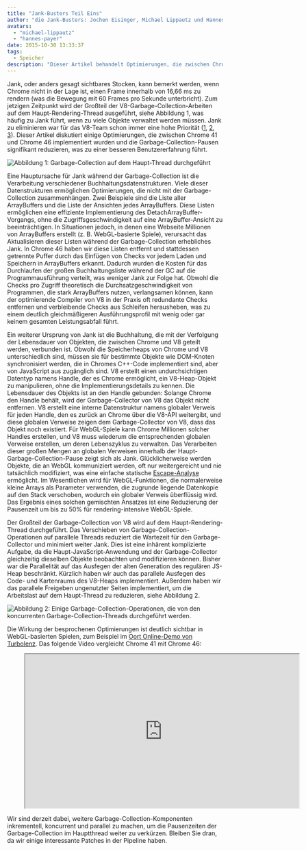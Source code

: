 ```yaml
---
title: "Jank-Busters Teil Eins"
author: "die Jank-Busters: Jochen Eisinger, Michael Lippautz und Hannes Payer"
avatars:
  - "michael-lippautz"
  - "hannes-payer"
date: 2015-10-30 13:33:37
tags:
  - Speicher
description: "Dieser Artikel behandelt Optimierungen, die zwischen Chrome 41 und Chrome 46 implementiert wurden und die Garbage-Collection-Pausen deutlich reduzieren, was zu einer besseren Benutzererfahrung führt."
---
```

Jank, oder anders gesagt sichtbares Stocken, kann bemerkt werden, wenn Chrome nicht in der Lage ist, einen Frame innerhalb von 16,66 ms zu rendern (was die Bewegung mit 60 Frames pro Sekunde unterbricht). Zum jetzigen Zeitpunkt wird der Großteil der V8-Garbage-Collection-Arbeiten auf dem Haupt-Rendering-Thread ausgeführt, siehe Abbildung 1, was häufig zu Jank führt, wenn zu viele Objekte verwaltet werden müssen. Jank zu eliminieren war für das V8-Team schon immer eine hohe Priorität ([1](https://blog.chromium.org/2011/11/game-changer-for-interactive.html), [2](https://www.youtube.com/watch?v=3vPOlGRH6zk), [3](/blog/free-garbage-collection)). Dieser Artikel diskutiert einige Optimierungen, die zwischen Chrome 41 und Chrome 46 implementiert wurden und die Garbage-Collection-Pausen signifikant reduzieren, was zu einer besseren Benutzererfahrung führt.

<!--truncate-->
![Abbildung 1: Garbage-Collection auf dem Haupt-Thread durchgeführt](/_img/jank-busters/gc-main-thread.png)

Eine Hauptursache für Jank während der Garbage-Collection ist die Verarbeitung verschiedener Buchhaltungsdatenstrukturen. Viele dieser Datenstrukturen ermöglichen Optimierungen, die nicht mit der Garbage-Collection zusammenhängen. Zwei Beispiele sind die Liste aller ArrayBuffers und die Liste der Ansichten jedes ArrayBuffers. Diese Listen ermöglichen eine effiziente Implementierung des DetachArrayBuffer-Vorgangs, ohne die Zugriffsgeschwindigkeit auf eine ArrayBuffer-Ansicht zu beeinträchtigen. In Situationen jedoch, in denen eine Webseite Millionen von ArrayBuffers erstellt (z. B. WebGL-basierte Spiele), verursacht das Aktualisieren dieser Listen während der Garbage-Collection erhebliches Jank. In Chrome 46 haben wir diese Listen entfernt und stattdessen getrennte Puffer durch das Einfügen von Checks vor jedem Laden und Speichern in ArrayBuffers erkannt. Dadurch wurden die Kosten für das Durchlaufen der großen Buchhaltungsliste während der GC auf die Programmausführung verteilt, was weniger Jank zur Folge hat. Obwohl die Checks pro Zugriff theoretisch die Durchsatzgeschwindigkeit von Programmen, die stark ArrayBuffers nutzen, verlangsamen können, kann der optimierende Compiler von V8 in der Praxis oft redundante Checks entfernen und verbleibende Checks aus Schleifen herausheben, was zu einem deutlich gleichmäßigeren Ausführungsprofil mit wenig oder gar keinem gesamten Leistungsabfall führt.

Ein weiterer Ursprung von Jank ist die Buchhaltung, die mit der Verfolgung der Lebensdauer von Objekten, die zwischen Chrome und V8 geteilt werden, verbunden ist. Obwohl die Speicherheaps von Chrome und V8 unterschiedlich sind, müssen sie für bestimmte Objekte wie DOM-Knoten synchronisiert werden, die in Chromes C++-Code implementiert sind, aber von JavaScript aus zugänglich sind. V8 erstellt einen undurchsichtigen Datentyp namens Handle, der es Chrome ermöglicht, ein V8-Heap-Objekt zu manipulieren, ohne die Implementierungsdetails zu kennen. Die Lebensdauer des Objekts ist an den Handle gebunden: Solange Chrome den Handle behält, wird der Garbage-Collector von V8 das Objekt nicht entfernen. V8 erstellt eine interne Datenstruktur namens globaler Verweis für jeden Handle, den es zurück an Chrome über die V8-API weitergibt, und diese globalen Verweise zeigen dem Garbage-Collector von V8, dass das Objekt noch existiert. Für WebGL-Spiele kann Chrome Millionen solcher Handles erstellen, und V8 muss wiederum die entsprechenden globalen Verweise erstellen, um deren Lebenszyklus zu verwalten. Das Verarbeiten dieser großen Mengen an globalen Verweisen innerhalb der Haupt-Garbage-Collection-Pause zeigt sich als Jank. Glücklicherweise werden Objekte, die an WebGL kommuniziert werden, oft nur weitergereicht und nie tatsächlich modifiziert, was eine einfache statische [Escape-Analyse](https://en.wikipedia.org/wiki/Escape_analysis) ermöglicht. Im Wesentlichen wird für WebGL-Funktionen, die normalerweise kleine Arrays als Parameter verwenden, die zugrunde liegende Datenkopie auf den Stack verschoben, wodurch ein globaler Verweis überflüssig wird. Das Ergebnis eines solchen gemischten Ansatzes ist eine Reduzierung der Pausenzeit um bis zu 50% für rendering-intensive WebGL-Spiele.

Der Großteil der Garbage-Collection von V8 wird auf dem Haupt-Rendering-Thread durchgeführt. Das Verschieben von Garbage-Collection-Operationen auf parallele Threads reduziert die Wartezeit für den Garbage-Collector und minimiert weiter Jank. Dies ist eine inhärent komplizierte Aufgabe, da die Haupt-JavaScript-Anwendung und der Garbage-Collector gleichzeitig dieselben Objekte beobachten und modifizieren können. Bisher war die Parallelität auf das Ausfegen der alten Generation des regulären JS-Heap beschränkt. Kürzlich haben wir auch das parallele Ausfegen des Code- und Kartenraums des V8-Heaps implementiert. Außerdem haben wir das parallele Freigeben ungenutzter Seiten implementiert, um die Arbeitslast auf dem Haupt-Thread zu reduzieren, siehe Abbildung 2.

![Abbildung 2: Einige Garbage-Collection-Operationen, die von den koncurrenten Garbage-Collection-Threads durchgeführt werden.](/_img/jank-busters/gc-concurrent-threads.png)

Die Wirkung der besprochenen Optimierungen ist deutlich sichtbar in WebGL-basierten Spielen, zum Beispiel im [Oort Online-Demo von Turbolenz](http://oortonline.gl/). Das folgende Video vergleicht Chrome 41 mit Chrome 46:

<figure>
  <div class="video video-16:9">
    <iframe src="https://www.youtube.com/embed/PgrCJpbTs9I" width="640" height="360" loading="lazy"></iframe>
  </div>
</figure>

Wir sind derzeit dabei, weitere Garbage-Collection-Komponenten inkrementell, koncurrent und parallel zu machen, um die Pausenzeiten der Garbage-Collection im Hauptthread weiter zu verkürzen. Bleiben Sie dran, da wir einige interessante Patches in der Pipeline haben.
